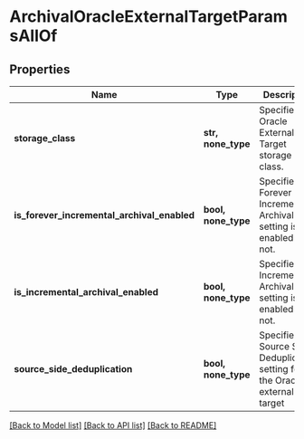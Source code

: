 # ArchivalOracleExternalTargetParamsAllOf


## Properties
Name | Type | Description | Notes
------------ | ------------- | ------------- | -------------
**storage_class** | **str, none_type** | Specifies the Oracle External Target storage class. | 
**is_forever_incremental_archival_enabled** | **bool, none_type** | Specifies if Forever Incremental Archival setting is enabled or not. | [optional] 
**is_incremental_archival_enabled** | **bool, none_type** | Specifies if Incremental Archival setting is enabled or not. | [optional] 
**source_side_deduplication** | **bool, none_type** | Specifies the Source Side Deduplication setting for the Oracle external target | [optional] 

[[Back to Model list]](../README.md#documentation-for-models) [[Back to API list]](../README.md#documentation-for-api-endpoints) [[Back to README]](../README.md)


